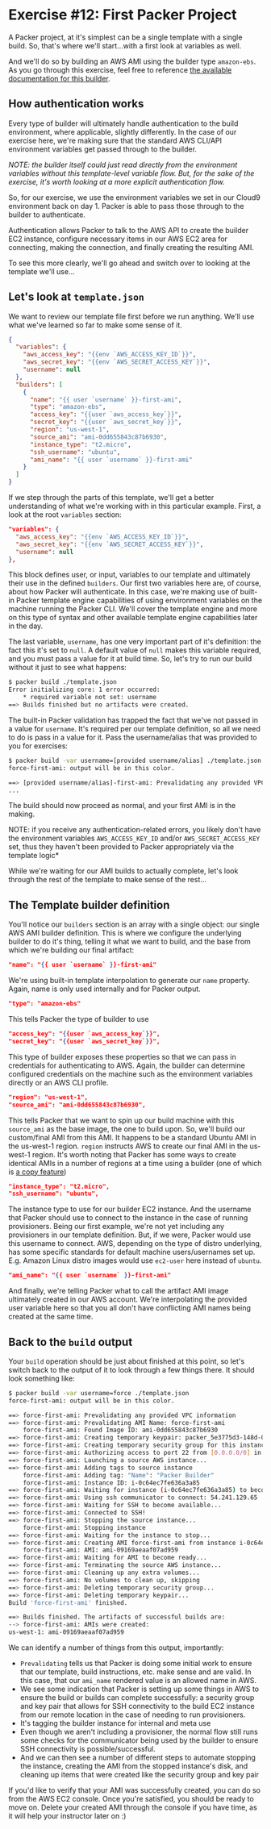 # Exercise #12: First Packer Project

A Packer project, at it's simplest can be a single template with a single build. So, that's where we'll start...with a first look at variables as well.

And we'll do so by building an AWS AMI using the builder type `amazon-ebs`. As you go through this exercise, feel free to reference [the available documentation for this builder](https://www.packer.io/docs/builders/amazon-ebs.html).

## How authentication works

Every type of builder will ultimately handle authentication to the build environment, where applicable, slightly differently. In the case of our exercise here, we're making sure that the standard AWS CLI/API environment variables get passed through to the builder.

*NOTE: the builder itself could just read directly from the environment variables without this template-level variable flow. But, for the sake of the exercise, it's worth looking at a more explicit authentication flow.*

So, for our exercise, we use the environment variables we set in our Cloud9 environment back on day 1. Packer is able to pass those through to the builder to authenticate.

Authentication allows Packer to talk to the AWS API to create the builder EC2 instance, configure necessary items in our AWS EC2 area for connecting, making the connection, and finally creating the resulting AMI.

To see this more clearly, we'll go ahead and switch over to looking at the template we'll use...

## Let's look at `template.json`

We want to review our template file first before we run anything. We'll use what we've learned so far to make some sense of it.

```json
{
  "variables": {
    "aws_access_key": "{{env `AWS_ACCESS_KEY_ID`}}",
    "aws_secret_key": "{{env `AWS_SECRET_ACCESS_KEY`}}",
    "username": null
  },
  "builders": [
    {
      "name": "{{ user `username` }}-first-ami",
      "type": "amazon-ebs",
      "access_key": "{{user `aws_access_key`}}",
      "secret_key": "{{user `aws_secret_key`}}",
      "region": "us-west-1",
      "source_ami": "ami-0dd655843c87b6930",
      "instance_type": "t2.micro",
      "ssh_username": "ubuntu",
      "ami_name": "{{ user `username` }}-first-ami"
    }
  ]
}
```

If we step through the parts of this template, we'll get a better understanding of what we're working with in this particular example. First, a look at the root `variables` section:

```json
"variables": {
  "aws_access_key": "{{env `AWS_ACCESS_KEY_ID`}}",
  "aws_secret_key": "{{env `AWS_SECRET_ACCESS_KEY`}}",
  "username": null
},
```

This block defines user, or input, variables to our template and ultimately their use in the defined `builders`. Our first two variables here are, of course, about how Packer will authenticate. In this case, we're making use of built-in Packer template engine capabilities of using environment variables on the machine running the Packer CLI. We'll cover the template engine and more on this type of syntax and other available template engine capabilities later in the day.

The last variable, `username`, has one very important part of it's definition: the fact this it's set to `null`. A default value of `null` makes this variable required, and you must pass a value for it at build time. So, let's try to run our build without it just to see what happens:

```bash
$ packer build ./template.json
Error initializing core: 1 error occurred:
    * required variable not set: username
==> Builds finished but no artifacts were created.
```

The built-in Packer validation has trapped the fact that we've not passed in a value for `username`. It's required per our template definition, so all we need to do is pass in a value for it. Pass the username/alias that was provided to you for exercises:

```bash
$ packer build -var username=[provided username/alias] ./template.json
force-first-ami: output will be in this color.

==> [provided username/alias]-first-ami: Prevalidating any provided VPC information
...
```

The build should now proceed as normal, and your first AMI is in the making.

NOTE: if you receive any authentication-related errors, you likely don't have the environment variables `AWS_ACCESS_KEY_ID` and/or `AWS_SECRET_ACCESS_KEY` set, thus they haven't been provided to Packer appropriately via the template logic*

While we're waiting for our AMI builds to actually complete, let's look through the rest of the template to make sense of the rest...

## The Template builder definition

You'll notice our `builders` section is an array with a single object: our single AWS AMI builder definition. This is where we configure the underlying builder to do it's thing, telling it what we want to build, and the base from which we're building our final artifact:

```json
"name": "{{ user `username` }}-first-ami"
```

We're using built-in template interpolation to generate our `name` property. Again, name is only used internally and for Packer output.

```json
"type": "amazon-ebs"
```

This tells Packer the type of builder to use

```json
"access_key": "{{user `aws_access_key`}}",
"secret_key": "{{user `aws_secret_key`}}",
```

This type of builder exposes these properties so that we can pass in credentials for authenticating to AWS. Again, the builder can determine configured credentials on the machine such as the environment variables directly or an AWS CLI profile.

```json
"region": "us-west-1",
"source_ami": "ami-0dd655843c87b6930",
```

This tells Packer that we want to spin up our build machine with this `source_ami` as the base image, the one to build upon. So, we'll build our custom/final AMI from this AMI. It happens to be a standard Ubuntu AMI in the us-west-1 region. `region` instructs AWS to create our final AMI in the us-west-1 region. It's worth noting that Packer has some ways to create identical AMIs in a number of regions at a time using a builder (one of which is [a copy feature](https://www.packer.io/docs/builders/amazon-ebs.html#ami_regions))

```json
"instance_type": "t2.micro",
"ssh_username": "ubuntu",
```

The instance type to use for our builder EC2 instance. And the username that Packer should use to connect to the instance in the case of running provisioners. Being our first example, we're not yet including any provisioners in our template definition. But, if we were, Packer would use this username to connect. AWS, depending on the type of distro underlying, has some specific standards for default machine users/usernames set up. E.g. Amazon Linux distro images would use `ec2-user` here instead of `ubuntu`.

```json
"ami_name": "{{ user `username` }}-first-ami"
```

And finally, we're telling Packer what to call the artifact AMI image ultimately created in our AWS account. We're interpolating the provided user variable here so that you all don't have conflicting AMI names being created at the same time.

## Back to the `build` output

Your `build` operation should be just about finished at this point, so let's switch back to the output of it to look through a few things there. It should look something like:

```bash
$ packer build -var username=force ./template.json
force-first-ami: output will be in this color.

==> force-first-ami: Prevalidating any provided VPC information
==> force-first-ami: Prevalidating AMI Name: force-first-ami
    force-first-ami: Found Image ID: ami-0dd655843c87b6930
==> force-first-ami: Creating temporary keypair: packer_5e3775d3-148d-0e42-7420-090998d223a9
==> force-first-ami: Creating temporary security group for this instance: packer_5e3775d5-a3f5-e508-3862-e7bcc7554487
==> force-first-ami: Authorizing access to port 22 from [0.0.0.0/0] in the temporary security groups...
==> force-first-ami: Launching a source AWS instance...
==> force-first-ami: Adding tags to source instance
    force-first-ami: Adding tag: "Name": "Packer Builder"
    force-first-ami: Instance ID: i-0c64ec7fe636a3a85
==> force-first-ami: Waiting for instance (i-0c64ec7fe636a3a85) to become ready...
==> force-first-ami: Using ssh communicator to connect: 54.241.129.65
==> force-first-ami: Waiting for SSH to become available...
==> force-first-ami: Connected to SSH!
==> force-first-ami: Stopping the source instance...
    force-first-ami: Stopping instance
==> force-first-ami: Waiting for the instance to stop...
==> force-first-ami: Creating AMI force-first-ami from instance i-0c64ec7fe636a3a85
    force-first-ami: AMI: ami-09169aeaaf07ad959
==> force-first-ami: Waiting for AMI to become ready...
==> force-first-ami: Terminating the source AWS instance...
==> force-first-ami: Cleaning up any extra volumes...
==> force-first-ami: No volumes to clean up, skipping
==> force-first-ami: Deleting temporary security group...
==> force-first-ami: Deleting temporary keypair...
Build 'force-first-ami' finished.

==> Builds finished. The artifacts of successful builds are:
--> force-first-ami: AMIs were created:
us-west-1: ami-09169aeaaf07ad959
```

We can identify a number of things from this output, importantly:

* `Prevalidating` tells us that Packer is doing some initial work to ensure that our template, build instructions, etc. make sense and are valid. In this case, that our `ami_name` rendered value is an allowed name in AWS.
* We see some indication that Packer is setting up some things in AWS to ensure the build or builds can complete successfully: a security group and key pair that allows for SSH connectivity to the build EC2 instance from our remote location in the case of needing to run provisioners.
* It's tagging the builder instance for internal and meta use
* Even though we aren't including a provisioner, the normal flow still runs some checks for the communicator being used by the builder to ensure SSH connectivity is possible/successful.
* And we can then see a number of different steps to automate stopping the instance, creating the AMI from the stopped instance's disk, and cleaning up items that were created like the security group and key pair

If you'd like to verify that your AMI was successfully created, you can do so from the AWS EC2 console. Once you're satisfied, you should be ready to move on. Delete your created AMI through the console if you have time, as it will help your instructor later on :)
